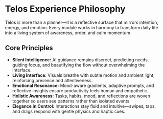 # Telos Experience Philosophy

Telos is more than a planner—it is a reflective surface that mirrors intention, energy, and emotion. Every module works in harmony to transform daily life into a living system of awareness, order, and calm momentum.

## Core Principles
- **Silent Intelligence:** AI guidance remains discreet, predicting needs, guiding focus, and beautifying the flow without overwhelming the interface.
- **Living Interface:** Visuals breathe with subtle motion and ambient light, reinforcing presence and attentiveness.
- **Emotional Resonance:** Mood-aware gradients, adaptive prompts, and reflective insights ensure productivity feels human and empathetic.
- **Holistic Awareness:** Tasks, habits, mood, and reflections are woven together so users see patterns rather than isolated events.
- **Elegance in Control:** Interactions stay fluid and intuitive—swipes, taps, and drags respond with gentle physics and haptic cues.
